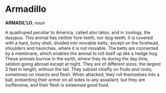 # Armadillo

**ARMADIL'LO**, _noun_

A quadruped peculiar to America, called also tatoo, and in zoology, the dasypus. This animal has neither fore-teeth, nor dog-teeth; it is covered with a hard, bony shell, divided into movable belts, except on the forehead, shoulders and haunches, where it is not movable. The belts are connected by a membrane, which enables the animal to roll itself up like a hedge hog. These animals burrow in the earth, where they lie during the day time, seldom going abroad except at night. They are of different sizes; the largest 3 feet in length, without the tail. They subsist chiefly on fruits and roots; sometimes on insects and flesh. When attacked, they roll themselves into a ball, presenting their armor on all sides to any assailant; but they are inoffensive, and their flesh is esteemed good food.